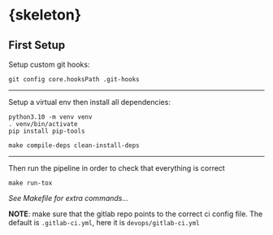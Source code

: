 # {skeleton}

## First Setup

Setup custom git hooks:

```shell
git config core.hooksPath .git-hooks
```

<hr>

Setup a virtual env then install all dependencies:

```shell
python3.10 -m venv venv
. venv/bin/activate
pip install pip-tools
```

```shell
make compile-deps clean-install-deps
```

<hr>

Then run the pipeline in order to check that everything is correct

```shell
make run-tox
```

*See Makefile for extra commands...*

**NOTE**: make sure that the gitlab repo points to the correct ci config file.
The default is `.gitlab-ci.yml`, here it is `devops/gitlab-ci.yml`
